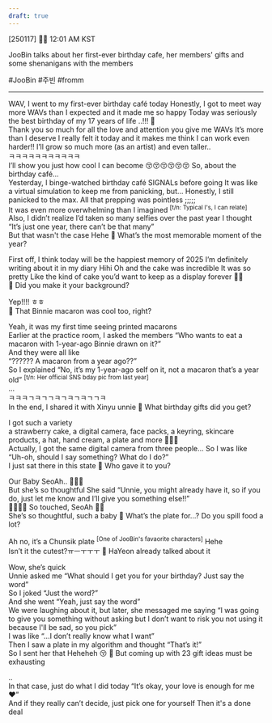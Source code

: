 ```yaml
---
draft: true
---
```

[250117] 🐣💭 12:01 AM KST

JooBin talks about her first-ever birthday cafe, her members' gifts and some shenanigans with the members

#JooBin #주빈 #fromm
___
WAV, I went to my first-ever birthday café today
Honestly, I got to meet way more WAVs than I expected
and it made me so happy
Today was seriously the best birthday of my 17 years of life
..!!!
🤍  
Thank you so much for all the love and attention you give me WAVs
It’s more than I deserve
I really felt it today and it makes me think I can work even harder!!
I’ll grow so much more (as an artist)
and even taller..  
ㅋㅋㅋㅋㅋㅋㅋㅋㅋㅋㅋ  
I’ll show you just how cool I can become
😚😚😚😚😚😚
So, about the birthday café...  
Yesterday, I binge-watched birthday café SIGNALs before going 
It was like a virtual simulation to keep me from panicking, but…
Honestly, I still panicked to the max.
All that prepping was pointless
;;;;;  
It was even more overwhelming than I imagined <sup>[t/n: Typical I's, I can relate]</sup>
Also, I didn’t realize I’d taken so many selfies over the past year
I thought “It’s just one year, there can’t be that many”  
But that wasn't the case
Hehe
🫧 What’s the most memorable moment of the year?

First off, I think today will be the happiest memory of 2025
I’m definitely writing about it in my diary
Hihi
Oh and the cake was incredible
It was so pretty
Like the kind of cake you’d want to keep as a display forever
🤍💚  
🫧 Did you make it your background?

Yep!!!! ㅎㅎ  
🫧 That Binnie macaron was cool too, right?

Yeah, it was my first time seeing printed macarons  
Earlier at the practice room, I asked the members
“Who wants to eat a macaron with 1-year-ago Binnie drawn on it?”  
And they were all like  
“?????? A macaron from a year ago??”  
So I explained 
“No, it’s my 1-year-ago self on it, not a macaron that’s a year old” 
<sup>[t/n: Her official SNS bday pic from last year]</sup>  
...  
ㅋㅋㅋㄱㅋㄱㄱㅋㄱㅋㄱㅋㄱㄱㅋ  
In the end, I shared it with Xinyu unnie
🫧 What birthday gifts did you get?

I got such a variety  
a strawberry cake, a digital camera, face packs, a keyring, skincare products, a hat, hand cream, a plate and more
🎊🎊🎊  
Actually, I got the same digital camera from three people... 
So I was like “Uh-oh, should I say something? What do I do?”  
I just sat there in this state
🫧 Who gave it to you?

Our Baby SeoAh.. 🥹🫶🏻  
But she’s so thoughtful
She said “Unnie, you might already have it, so if you do, just let me know and I’ll give you something else!!”  
🥹🥹🥹🥹 So touched, SeoAh 🫶🏻  
She’s so thoughtful, such a baby
🫧 What’s the plate for…? Do you spill food a lot?

Ah no, it’s a Chunsik plate <sup>[One of JooBin's favaorite characters]</sup>
Hehe  
Isn’t it the cutest?ㅠㅡㅜㅜㅜ
🫧 HaYeon already talked about it

Wow, she’s quick  
Unnie asked me 
“What should I get you for your birthday? Just say the word”  
So I joked “Just the word?”  
And she went “Yeah, just say the word”  
We were laughing about it, but later, she messaged me saying
“I was going to give you something without asking but I don’t want to risk you not using it because I'll be sad, so you pick”  
I was like “...I don’t really know what I want”  
Then I saw a plate in my algorithm and thought “That’s it!”  
So I sent her that 
Heheheh 
😚
🫧 But coming up with 23 gift ideas must be exhausting

..  
In that case, just do what I did today
“It’s okay, your love is enough for me ❤️”  
And if they really can’t decide, just pick one for yourself 
Then it's a done deal